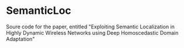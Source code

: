 # SemanticLoc
Soure code for the paper, entitled "Exploiting Semantic Localization in Highly Dynamic Wireless Networks using Deep Homoscedastic Domain Adaptation" 
